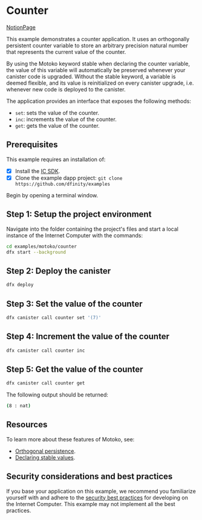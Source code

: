 # Counter

[NotionPage](https://petal-tarsal-2b3.notion.site/Sample-Canister-Deploy-190e519d441a80b1a942d2b1b8283023)

This example demonstrates a counter application. It uses an orthogonally persistent counter variable to store an arbitrary precision natural number that represents the current value of the counter.

By using the Motoko keyword stable when declaring the counter variable, the value of this variable will automatically be preserved whenever your canister code is upgraded. Without the stable keyword, a variable is deemed flexible, and its value is reinitialized on every canister upgrade, i.e. whenever new code is deployed to the canister.

The application provides an interface that exposes the following methods:

- `set`: sets the value of the counter.
- `inc`: increments the value of the counter.
- `get`: gets the value of the counter.

## Prerequisites
This example requires an installation of:

- [x] Install the [IC SDK](https://internetcomputer.org/docs/current/developer-docs/setup/install/index.mdx).
- [x] Clone the example dapp project: `git clone https://github.com/dfinity/examples`

Begin by opening a terminal window.

## Step 1: Setup the project environment

Navigate into the folder containing the project's files and start a local instance of the Internet Computer with the commands:


```bash
cd examples/motoko/counter
dfx start --background
```

## Step 2: Deploy the canister

```bash
dfx deploy
```

 ## Step 3: Set the value of the counter

```bash
dfx canister call counter set '(7)'
```

## Step 4: Increment the value of the counter

```bash
dfx canister call counter inc
```

## Step 5: Get the value of the counter

```bash
dfx canister call counter get
```

The following output should be returned:

```bash
(8 : nat)
```

## Resources
To learn more about these features of Motoko, see:

- [Orthogonal persistence](https://internetcomputer.org/docs/current/motoko/main/motoko#orthogonal-persistence).
- [Declaring stable values](https://internetcomputer.org/docs/current/motoko/main/upgrades#declaring-stable-variables).


## Security considerations and best practices

If you base your application on this example, we recommend you familiarize yourself with and adhere to the [security best practices](https://internetcomputer.org/docs/current/references/security/) for developing on the Internet Computer. This example may not implement all the best practices.

